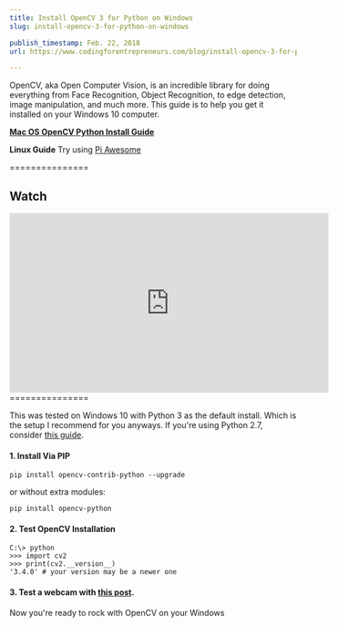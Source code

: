```yaml
---
title: Install OpenCV 3 for Python on Windows
slug: install-opencv-3-for-python-on-windows

publish_timestamp: Feb. 22, 2018
url: https://www.codingforentrepreneurs.com/blog/install-opencv-3-for-python-on-windows/

---
```


OpenCV, aka Open Computer Vision, is an incredible library for doing everything from Face Recognition, Object Recognition, to edge detection, image manipulation, and much more. This guide is to help you get it installed on your Windows 10 computer.

**[Mac OS OpenCV Python Install Guide](https://www.codingforentrepreneurs.com/blog/install-opencv-3-for-python-on-mac)**

**Linux Guide** Try using [Pi Awesome](https://www.codingforentrepreneurs.com/blog/raspberry-pi-awesome/)


===============
## Watch
<iframe width="560" height="315" src="https://www.youtube.com/embed/Fcc_jemaoNU" frameborder="0" allow="autoplay; encrypted-media" allowfullscreen></iframe>
===============

This was tested on Windows 10 with Python 3 as the default install. Which is the setup I recommend for you anyways. If you're using Python 2.7, consider [this guide](https://kirr.co/0feu3d).

#### 1. Install Via PIP

```
pip install opencv-contrib-python --upgrade
```
or without extra modules:
```
pip install opencv-python 
```


#### 2. Test OpenCV Installation
```
C:\> python
>>> import cv2
>>> print(cv2.__version__)
'3.4.0' # your version may be a newer one
```

#### 3. Test a webcam with [this post](https://www.codingforentrepreneurs.com/blog/opencv-python-web-camera-quick-test/).

Now you're ready to rock with OpenCV on your Windows